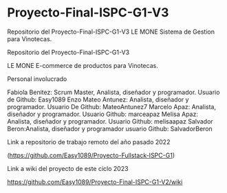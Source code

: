 # Proyecto-Final-ISPC-G1-V3
Repositorio del Proyecto-Final-ISPC-G1-V3 LE MONE Sistema de Gestion para Vinotecas.

Repositorio del Proyecto-Final-ISPC-G1-V3

LE MONE E-commerce de productos para Vinotecas.

Personal involucrado

Fabiola Benitez: Scrum Master, Analista, diseñador y programador. Usuario de Github: Easy1089
Enzo Mateo Antunez: Analista, diseñador y programador. Usuario De Github: MateoAntunez7
Marcelo Apaz: Analista, diseñador y programador. Usuario Github: marceapaz
Melisa Apaz: Analista, diseñador y programador. Usuario Github: melisaapaz
Salvador Beron:Analista, diseñador y programador usuario Github: SalvadorBeron

Link a repositorio de trabajo remoto del año pasado 2022

(https://github.com/Easy1089/Proyecto-Fullstack-ISPC-G1)

Link a wiki del proyecto de este ciclo 2023

https://github.com/Easy1089/Proyecto-Final-ISPC-G1-V2/wiki
